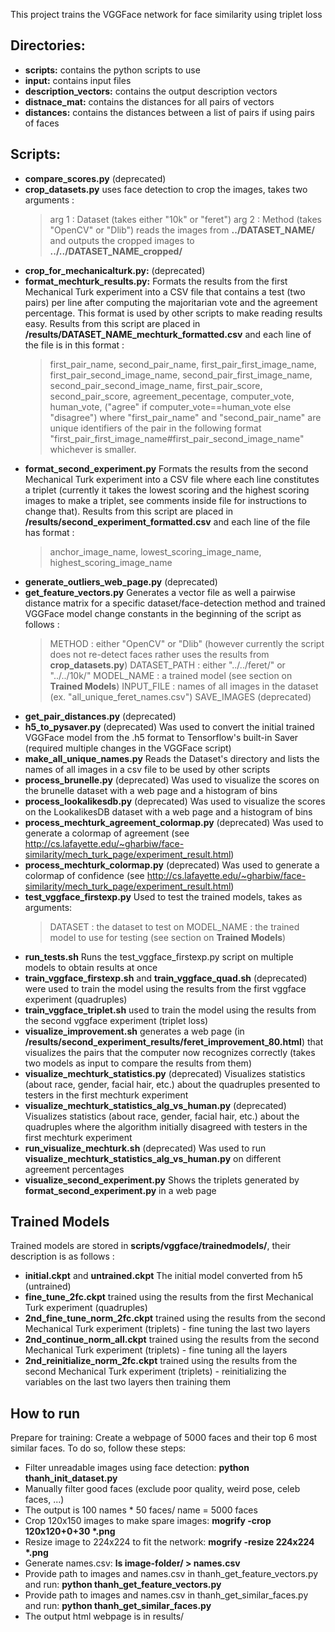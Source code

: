 This project trains the VGGFace network for face similarity using triplet loss 

## Directories: 

* **scripts:** contains the python scripts to use
* **input:** contains input files
* **description_vectors:** contains the output description vectors 
* **distnace_mat:** contains the distances for all pairs of vectors 
* **distances:**  contains the distances between a list of pairs if using pairs of faces

## Scripts: 

* **compare_scores.py** (deprecated) 
* **crop_datasets.py** uses face detection to crop the images, takes two arguments :
  > arg 1 : Dataset (takes either "10k" or "feret")
  > arg 2 : Method (takes "OpenCV" or "Dlib")
  reads the images from **../DATASET_NAME/** and outputs the cropped images to **../../DATASET_NAME_cropped/**
* **crop_for_mechanicalturk.py:** (deprecated) 
* **format_mechturk_results.py:** Formats the results from the first Mechanical Turk experiment into a CSV file that
  contains a test (two pairs) per line after computing the majoritarian vote and the agreement percentage.
  This format is used by other scripts to make reading results easy. Results from this script are placed in
  **/results/DATASET_NAME_mechturk_formatted.csv** and each line of the file is in this format :
  > first_pair_name, second_pair_name, first_pair_first_image_name, first_pair_second_image_name, second_pair_first_image_name, second_pair_second_image_name, first_pair_score, second_pair_score, agreement_pecentage, computer_vote, human_vote, ("agree" if computer_vote==human_vote else "disagree")
  where "first_pair_name" and "second_pair_name" are unique identifiers of the pair in the following format "first_pair_first_image_name#first_pair_second_image_name" whichever is smaller.
* **format_second_experiment.py** Formats the results from the second Mechanical Turk experiment into a CSV file where
  each line constitutes a triplet (currently it takes the lowest scoring and the highest scoring images to make a triplet, see comments
  inside file for instructions to change that). Results from this script are placed in **/results/second_experiment_formatted.csv** and each line of the file
  has format :
  > anchor_image_name, lowest_scoring_image_name, highest_scoring_image_name
* **generate_outliers_web_page.py** (deprecated)
* **get_feature_vectors.py** Generates a vector file as well a pairwise distance matrix for a specific dataset/face-detection method and trained VGGFace model
  change constants in the beginning of the script as follows :
  > METHOD : either "OpenCV" or "Dlib" (however currently the script does not re-detect faces rather uses the results from **crop_datasets.py**)
  > DATASET_PATH : either "../../feret/" or "../../10k/"
  > MODEL_NAME : a trained model (see section on **Trained Models**)
  > INPUT_FILE : names of all images in the dataset (ex. "all_unique_feret_names.csv")
  > SAVE_IMAGES (deprecated)
* **get_pair_distances.py** (deprecated)
* **h5_to_pysaver.py** (deprecated) Was used to convert the initial trained VGGFace model from the .h5 format to Tensorflow's built-in Saver (required multiple changes in the VGGFace script)
* **make_all_unique_names.py** Reads the Dataset's directory and lists the names of all images in a csv file to be used by other scripts
* **process_brunelle.py** (deprecated) Was used to visualize the scores on the brunelle dataset with a web page and a histogram of bins
* **process_lookalikesdb.py** (deprecated) Was used to visualize the scores on the LookalikesDB dataset with a web page and a histogram of bins
* **process_mechturk_agreement_colormap.py** (deprecated) Was used to generate a colormap of agreement (see http://cs.lafayette.edu/~gharbiw/face-similarity/mech_turk_page/experiment_result.html)
* **process_mechturk_colormap.py** (deprecated) Was used to generate a colormap of confidence (see http://cs.lafayette.edu/~gharbiw/face-similarity/mech_turk_page/experiment_result.html)
* **test_vggface_firstexp.py** Used to test the trained models, takes as arguments:
  > DATASET : the dataset to test on
  > MODEL_NAME : the trained model to use for testing (see section on **Trained Models**)
* **run_tests.sh** Runs the test_vggface_firstexp.py script on multiple models to obtain results at once
* **train_vggface_firstexp.sh** and **train_vggface_quad.sh** (deprecated) were used to train the model using the results from the first vggface experiment (quadruples)
* **train_vggface_triplet.sh** used to train the model using the results from the second vggface experiment (triplet loss)
* **visualize_improvement.sh** generates a web page (in **/results/second_experiment_results/feret_improvement_80.html**) that visualizes the pairs that the computer now recognizes correctly
  (takes two models as input to compare the results from them)
* **visualize_mechturk_statistics.py** (deprecated) Visualizes statistics (about race, gender, facial hair, etc.) about the quadruples presented to testers in the first mechturk experiment
* **visualize_mechturk_statistics_alg_vs_human.py** (deprecated) Visualizes statistics (about race, gender, facial hair, etc.) about the quadruples where the algorithm initially disagreed with testers in the first mechturk experiment
* **run_visualize_mechturk.sh** (deprecated) Was used to run **visualize_mechturk_statistics_alg_vs_human.py** on different agreement percentages
* **visualize_second_experiment.py** Shows the triplets generated by **format_second_experiment.py** in a web page

## Trained Models

Trained models are stored in **scripts/vggface/trainedmodels/**, their description is as follows :

* **initial.ckpt** and **untrained.ckpt** The initial model converted from h5 (untrained)
* **fine_tune_2fc.ckpt** trained using the results from the first Mechanical Turk experiment (quadruples)
* **2nd_fine_tune_norm_2fc.ckpt** trained using the results from the second Mechanical Turk experiment (triplets) - fine tuning the last two layers
* **2nd_continue_norm_all.ckpt** trained using the results from the second Mechanical Turk experiment (triplets) - fine tuning all the layers
* **2nd_reinitialize_norm_2fc.ckpt** trained using the results from the second Mechanical Turk experiment (triplets) - reinitializing the variables on the last two layers then training them

## How to run

Prepare for training: Create a webpage of 5000 faces and their top 6 most similar faces. To do so, follow these steps:

* Filter unreadable images using face detection: **python thanh_init_dataset.py**
* Manually filter good faces (exclude poor quality, weird pose, celeb faces, ...)
* The output is 100 names &ast; 50 faces/ name = 5000 faces
* Crop 120x150 images to make spare images: **mogrify -crop 120x120+0+30 &ast;.png**
* Resize image to 224x224 to fit the network: **mogrify -resize 224x224 &ast;.png**
* Generate names.csv: **ls image-folder/ > names.csv**
* Provide path to images and names.csv in thanh_get_feature_vectors.py and run: **python thanh_get_feature_vectors.py**
* Provide path to images and names.csv in thanh_get_similar_faces.py and run: **python thanh_get_similar_faces.py**
* The output html webpage is in results/
